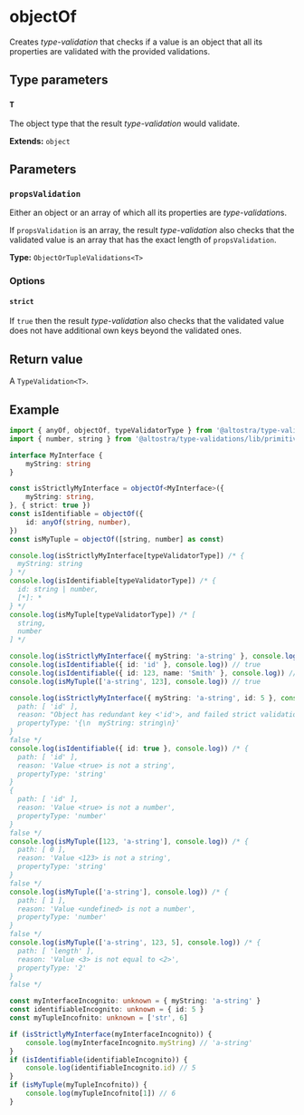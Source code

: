 # objectOf

Creates *type-validation* that checks if a value is an object that all its properties
are validated with the provided validations.

## Type parameters

### `T` 
The object type that the result *type-validation* would validate.

**Extends:** `object`

## Parameters

### `propsValidation`
Either an object or an array of which all its properties are *type-validation*s.

If `propsValidation` is an array, the result *type-validation* also checks that 
the validated value is an array that has the exact length of `propsValidation`.

**Type:** `ObjectOrTupleValidations<T>`

### Options

#### `strict`
If `true` then the result *type-validation* also checks that the validated value
does not have additional own keys beyond the validated ones.

## Return value
A `TypeValidation<T>`.

## Example

```ts
import { anyOf, objectOf, typeValidatorType } from '@altostra/type-validations'
import { number, string } from '@altostra/type-validations/lib/primitives'

interface MyInterface {
    myString: string
}

const isStrictlyMyInterface = objectOf<MyInterface>({
    myString: string,
}, { strict: true })
const isIdentifiable = objectOf({
    id: anyOf(string, number),
})
const isMyTuple = objectOf([string, number] as const)

console.log(isStrictlyMyInterface[typeValidatorType]) /* {
  myString: string
} */
console.log(isIdentifiable[typeValidatorType]) /* {
  id: string | number,
  [*]: *
} */
console.log(isMyTuple[typeValidatorType]) /* [
  string,
  number
] */

console.log(isStrictlyMyInterface({ myString: 'a-string' }, console.log)) // true
console.log(isIdentifiable({ id: 'id' }, console.log)) // true
console.log(isIdentifiable({ id: 123, name: 'Smith' }, console.log)) // true
console.log(isMyTuple(['a-string', 123], console.log)) // true

console.log(isStrictlyMyInterface({ myString: 'a-string', id: 5 }, console.log)) /* {
  path: [ 'id' ],
  reason: "Object has redundant key <'id'>, and failed strict validation",
  propertyType: '{\n  myString: string\n}'
}
false */
console.log(isIdentifiable({ id: true }, console.log)) /* {
  path: [ 'id' ],
  reason: 'Value <true> is not a string',
  propertyType: 'string'
}
{
  path: [ 'id' ],
  reason: 'Value <true> is not a number',
  propertyType: 'number'
}
false */
console.log(isMyTuple([123, 'a-string'], console.log)) /* {
  path: [ 0 ],
  reason: 'Value <123> is not a string',
  propertyType: 'string'
}
false */
console.log(isMyTuple(['a-string'], console.log)) /* {
  path: [ 1 ],
  reason: 'Value <undefined> is not a number',
  propertyType: 'number'
}
false */
console.log(isMyTuple(['a-string', 123, 5], console.log)) /* {
  path: [ 'length' ],
  reason: 'Value <3> is not equal to <2>',
  propertyType: '2'
}
false */

const myInterfaceIncognito: unknown = { myString: 'a-string' }
const identifiableIncognito: unknown = { id: 5 }
const myTupleIncofnito: unknown = ['str', 6]

if (isStrictlyMyInterface(myInterfaceIncognito)) {
    console.log(myInterfaceIncognito.myString) // 'a-string'
}
if (isIdentifiable(identifiableIncognito)) {
    console.log(identifiableIncognito.id) // 5
}
if (isMyTuple(myTupleIncofnito)) {
    console.log(myTupleIncofnito[1]) // 6
}
```
